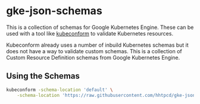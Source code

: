 # gke-json-schemas

This is a collection of schemas for Google Kubernetes Engine. These can be
used with a tool like [kubeconform][kubeconform] to validate Kubernetes
resources.

Kubeconform already uses a number of inbuild Kubernetes schemas but it does
not have a way to validate custom schemas. This is a collection of Custom
Resource Definition schemas from Google Kubernetes Engine.

## Using the Schemas

```sh
kubeconform -schema-location 'default' \
    -schema-location 'https://raw.githubusercontent.com/hhtpcd/gke-json-schemas/master/{{ .ResourceKind }}_{{ .ResourceAPIVersion }}.json'
```

[kubeconform]: https://github.com/yannh/kubeconform